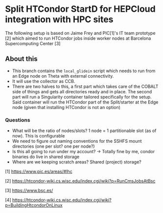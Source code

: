 # Split HTCondor StartD for HEPCloud integration with HPC sites
The following setup is based on Jaime Frey and PIC[1]'s IT team prototype [2] which aimed to run HTCondor jobs inside worker nodes at Barcelona Supercomputing Center [3]

## About this
* This branch contains the `local_glidein` script which needs to run from an Edge node on Theta with external connectivity. 
* It will use the collector as CCB. 
* There are two halves to this, a first part which takes care of the COBALT side of things and gets all directories ready and in place. The second part will run a Singularity container tailored specifically for the setup. Said container will run the HTCondor part of the Split/starter at the Edge node (given that installing HTCondor is not an option)

### Questions
* What will be the ratio of nodes/slots? 1 node = 1 partitionable slot (as of now). This is configurable
* We need to figure out naming conventions for the SSHFS mount directories (one per slot? one per node?)
* Is this all going to run under my account? -> Totally fine by me, condor binaries do live in shared storage
* Where are we keeping scratch areas? Shared (project) storage?


[1] https://www.pic.es/areas/#lhc

[2] https://htcondor-wiki.cs.wisc.edu/index.cgi/wiki?p=RunCmsJobsAtBsc

[3] https://www.bsc.es/

[4] https://htcondor-wiki.cs.wisc.edu/index.cgi/wiki?p=BuildingHtcondorOnLinux

